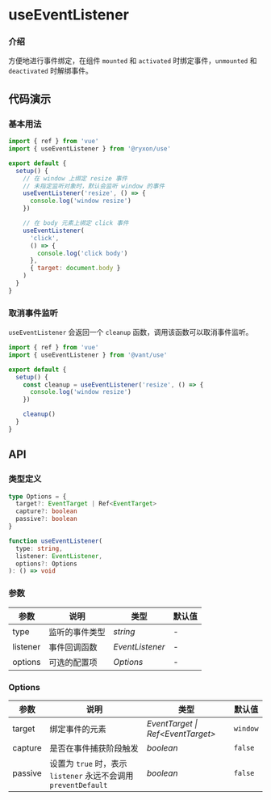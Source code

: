 # useEventListener

### 介绍

方便地进行事件绑定，在组件 `mounted` 和 `activated` 时绑定事件，`unmounted` 和 `deactivated` 时解绑事件。

## 代码演示

### 基本用法

```js
import { ref } from 'vue'
import { useEventListener } from '@ryxon/use'

export default {
  setup() {
    // 在 window 上绑定 resize 事件
    // 未指定监听对象时，默认会监听 window 的事件
    useEventListener('resize', () => {
      console.log('window resize')
    })

    // 在 body 元素上绑定 click 事件
    useEventListener(
      'click',
      () => {
        console.log('click body')
      },
      { target: document.body }
    )
  }
}
```

### 取消事件监听

`useEventListener` 会返回一个 `cleanup` 函数，调用该函数可以取消事件监听。

```js
import { ref } from 'vue'
import { useEventListener } from '@vant/use'

export default {
  setup() {
    const cleanup = useEventListener('resize', () => {
      console.log('window resize')
    })

    cleanup()
  }
}
```

## API

### 类型定义

```ts
type Options = {
  target?: EventTarget | Ref<EventTarget>
  capture?: boolean
  passive?: boolean
}

function useEventListener(
  type: string,
  listener: EventListener,
  options?: Options
): () => void
```

### 参数

| 参数     | 说明           | 类型            | 默认值 |
| -------- | -------------- | --------------- | ------ |
| type     | 监听的事件类型 | _string_        | -      |
| listener | 事件回调函数   | _EventListener_ | -      |
| options  | 可选的配置项   | _Options_       | -      |

### Options

| 参数 | 说明 | 类型 | 默认值 |
| --- | --- | --- | --- |
| target | 绑定事件的元素 | _EventTarget \| Ref\<EventTarget>_ | `window` |
| capture | 是否在事件捕获阶段触发 | _boolean_ | `false` |
| passive | 设置为 `true` 时，表示 `listener` 永远不会调用 `preventDefault` | _boolean_ | `false` |

